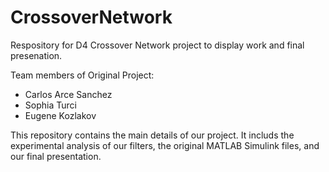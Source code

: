 # CrossoverNetwork
Respository for D4 Crossover Network project to display work and final presenation.

Team members of Original Project:
- Carlos Arce Sanchez
- Sophia Turci
- Eugene Kozlakov

This repository contains the main details of our project. It includs the experimental analysis of our filters, the original MATLAB Simulink files, and our final presentation.
